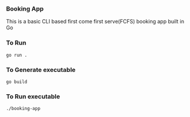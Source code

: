 ### Booking App
This is a basic CLI based first come first serve(FCFS) booking app built in Go
### To Run
```go run .```

### To Generate executable
```go build```

### To Run executable
```./booking-app```
